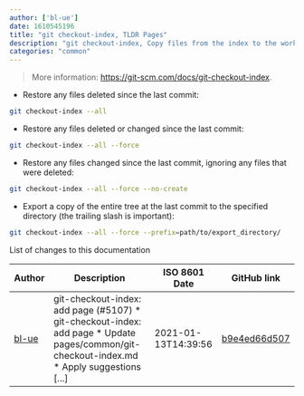 ```yaml
---
author: ['bl-ue']
date: 1610545196
title: "git checkout-index, TLDR Pages"
description: "git checkout-index, Copy files from the index to the working tree."
categories: "common"
---
```

> More information: <https://git-scm.com/docs/git-checkout-index>.

- Restore any files deleted since the last commit:

```bash
git checkout-index --all
```

- Restore any files deleted or changed since the last commit:

```bash
git checkout-index --all --force
```

- Restore any files changed since the last commit, ignoring any files that were deleted:

```bash
git checkout-index --all --force --no-create
```

- Export a copy of the entire tree at the last commit to the specified directory (the trailing slash is important):

```bash
git checkout-index --all --force --prefix=path/to/export_directory/
```
List of changes to this documentation


Author | Description | ISO 8601 Date | GitHub link
------|-----|-----|-----
[bl-ue](mailto:54780737+bl-ue@users.noreply.github.com) | git-checkout-index: add page (#5107) * git-checkout-index: add page * Update pages/common/git-checkout-index.md * Apply suggestions [...] | 2021-01-13T14:39:56 | [b9e4ed66d507](https://github.com/tldr-pages/tldr/commit/b9e4ed66d507afdba6c8fd2644e42ba79d6e9ee1)

